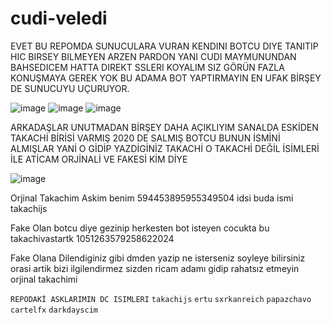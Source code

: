 # cudi-veledi

EVET BU REPOMDA SUNUCULARA VURAN KENDINI BOTCU DIYE TANITIP HIC BIRSEY BILMEYEN ARZEN PARDON YANI CUDI MAYMUNUNDAN BAHSEDICEM HATTA DIREKT SSLERI KOYALIM SIZ GÖRÜN FAZLA KONUŞMAYA GEREK YOK BU ADAMA BOT YAPTIRMAYIN EN UFAK BİRŞEY DE SUNUCUYU UÇURUYOR.

![image](https://media.discordapp.net/attachments/1125892939726467213/1125917461615747112/IMG_9684.png?width=1439&height=664)
![image](https://media.discordapp.net/attachments/1125892939726467213/1125917460428759171/IMG_9686.png?width=1439&height=664)
![image](https://media.discordapp.net/attachments/1125892939726467213/1125917155171500144/IMG_9418.png?width=979&height=256)

ARKADAŞLAR UNUTMADAN BİRŞEY DAHA AÇIKLIYIM SANALDA ESKİDEN TAKACHİ BİRİSİ VARMIŞ 2020 DE SALMIŞ BOTCU BUNUN İSMİNİ ALMIŞLAR 
YANİ O GİDİP YAZDİGİNİZ TAKACHİ O TAKACHİ DEĞİL İSİMLERİ İLE ATİCAM ORJİNALİ VE FAKESİ KİM DİYE

![image](https://media.discordapp.net/attachments/1125892939726467213/1125897176317436036/image.png?width=546&height=222)

Orjinal Takachim Askim benim 594453895955349504 idsi buda ismi takachijs

Fake Olan botcu diye gezinip herkesten bot isteyen cocukta bu takachivastartk 1051263579258622024

Fake Olana Dilendiginiz gibi dmden yazip ne isterseniz soyleye bilirsiniz orasi artik bizi ilgilendirmez sizden ricam adamı gidip rahatsız etmeyin orjinal takachimi


`REPODAKİ ASKLARIMIN DC ISIMLERI`
`takachijs`
`ertu`
`sxrkanreich`
`papazchavo`
`cartelfx`
`darkdayscim`
